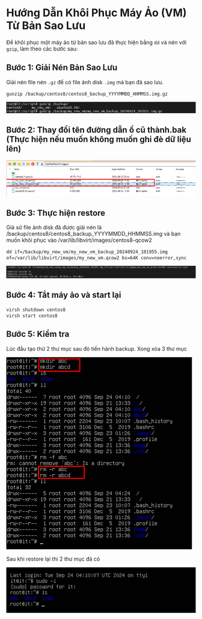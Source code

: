 # Hướng Dẫn Khôi Phục Máy Ảo (VM) Từ Bản Sao Lưu

Để khôi phục một máy ảo từ bản sao lưu đã thực hiện bằng `dd` và nén với `gzip`, làm theo các bước sau:

## Bước 1: Giải Nén Bản Sao Lưu

Giải nén file nén `.gz` để có file ảnh disk `.img` mà bạn đã sao lưu.

    gunzip /backup/centos8/centos8_backup_YYYYMMDD_HHMMSS.img.gz
![Command Prompt](https://github.com/cuongnvvietis/NhanHoa/blob/main/Docs/Picture/KVM/Screenshot_77.png) 
## Bước 2: Thay đổi tên đường dẫn ổ cũ thành.bak (Thực hiện nếu muốn không muốn ghi đè dữ liệu lên)
![Command Prompt](https://github.com/cuongnvvietis/NhanHoa/blob/main/Docs/Picture/KVM/Screenshot_79.png) 
## Bước 3: Thực hiện restore 
Giả sử file ảnh disk đã được giải nén là /backup/centos8/centos8_backup_YYYYMMDD_HHMMSS.img và bạn muốn khôi phục vào /var/lib/libvirt/images/centos8-qcow2

    dd if=/backup/my_new_vm/my_new_vm_backup_20240924_101955.img               
    of=/var/lib/libvirt/images/my_new_vm.qcow2 bs=64K conv=noerror,sync
![Command Prompt](https://github.com/cuongnvvietis/NhanHoa/blob/main/Docs/Picture/KVM/Screenshot_78.png) 
## Bước 4: Tắt máy ảo và start lại 
    virsh shutdown centos8
    virsh start centos8
## Bước 5: Kiểm tra

Lúc đầu tạo thử 2 thư mục sau đó tiến hành backup. Xong xóa 3 thư mục 

![Command Prompt](https://github.com/cuongnvvietis/NhanHoa/blob/main/Docs/Picture/KVM/Screenshot_81.png) 

Sau khi restore lại thì 2 thư mục đã có

![Command Prompt](https://github.com/cuongnvvietis/NhanHoa/blob/main/Docs/Picture/KVM/Screenshot_82.png) 

